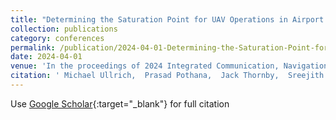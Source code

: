 ```yaml
---
title: "Determining the Saturation Point for UAV Operations in Airport Environments: A Probabilistic Approach"
collection: publications
category: conferences
permalink: /publication/2024-04-01-Determining-the-Saturation-Point-for-UAV-Operations-in-Airport-Environments-A-Probabilistic-Approach
date: 2024-04-01
venue: 'In the proceedings of 2024 Integrated Communication, Navigation and Surveillance Conference (ICNS)'
citation: ' Michael Ullrich,  Prasad Pothana,  Jack Thornby,  Sreejith Vidhyadharan,  Paul Snyder, &quot;Determining the Saturation Point for UAV Operations in Airport Environments: A Probabilistic Approach.&quot; In the proceedings of 2024 Integrated Communication, Navigation and Surveillance Conference (ICNS), 2024.'
---
```

Use [Google Scholar](https://scholar.google.com/scholar?q=Determining+the+Saturation+Point+for+UAV+Operations+in+Airport+Environments:+A+Probabilistic+Approach){:target="_blank"} for full citation